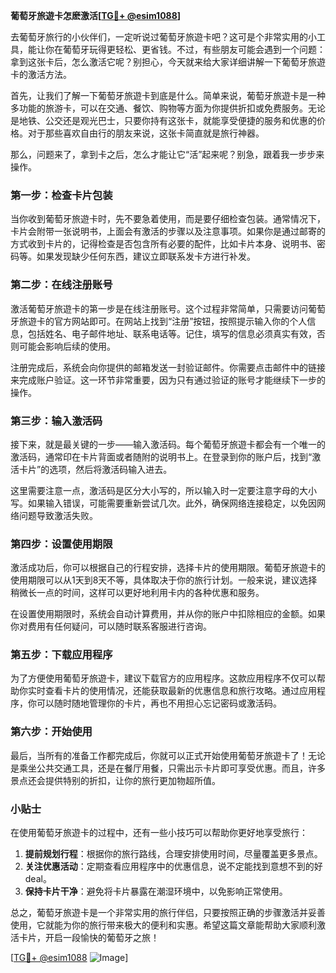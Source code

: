 **葡萄牙旅遊卡怎麽激活[[TG💪+ @esim1088](https://t.me/s/esim1088)]**

去葡萄牙旅行的小伙伴们，一定听说过葡萄牙旅遊卡吧？这可是个非常实用的小工具，能让你在葡萄牙玩得更轻松、更省钱。不过，有些朋友可能会遇到一个问题：拿到这张卡后，怎么激活它呢？别担心，今天就来给大家详细讲解一下葡萄牙旅遊卡的激活方法。

首先，让我们了解一下葡萄牙旅遊卡到底是什么。简单来说，葡萄牙旅遊卡是一种多功能的旅游卡，可以在交通、餐饮、购物等方面为你提供折扣或免费服务。无论是地铁、公交还是观光巴士，只要你持有这张卡，就能享受便捷的服务和优惠的价格。对于那些喜欢自由行的朋友来说，这张卡简直就是旅行神器。

那么，问题来了，拿到卡之后，怎么才能让它“活”起来呢？别急，跟着我一步步来操作。

### 第一步：检查卡片包装

当你收到葡萄牙旅遊卡时，先不要急着使用，而是要仔细检查包装。通常情况下，卡片会附带一张说明书，上面会有激活的步骤以及注意事项。如果你是通过邮寄的方式收到卡片的，记得检查是否包含所有必要的配件，比如卡片本身、说明书、密码等。如果发现缺少任何东西，建议立即联系发卡方进行补发。

### 第二步：在线注册账号

激活葡萄牙旅遊卡的第一步是在线注册账号。这个过程非常简单，只需要访问葡萄牙旅遊卡的官方网站即可。在网站上找到“注册”按钮，按照提示输入你的个人信息，包括姓名、电子邮件地址、联系电话等。记住，填写的信息必须真实有效，否则可能会影响后续的使用。

注册完成后，系统会向你提供的邮箱发送一封验证邮件。你需要点击邮件中的链接来完成账户验证。这一环节非常重要，因为只有通过验证的账号才能继续下一步的操作。

### 第三步：输入激活码

接下来，就是最关键的一步——输入激活码。每个葡萄牙旅遊卡都会有一个唯一的激活码，通常印在卡片背面或者随附的说明书上。在登录到你的账户后，找到“激活卡片”的选项，然后将激活码输入进去。

这里需要注意一点，激活码是区分大小写的，所以输入时一定要注意字母的大小写。如果输入错误，可能需要重新尝试几次。此外，确保网络连接稳定，以免因网络问题导致激活失败。

### 第四步：设置使用期限

激活成功后，你可以根据自己的行程安排，选择卡片的使用期限。葡萄牙旅遊卡的使用期限可以从1天到8天不等，具体取决于你的旅行计划。一般来说，建议选择稍微长一点的时间，这样可以更好地利用卡内的各种优惠和服务。

在设置使用期限时，系统会自动计算费用，并从你的账户中扣除相应的金额。如果你对费用有任何疑问，可以随时联系客服进行咨询。

### 第五步：下载应用程序

为了方便使用葡萄牙旅遊卡，建议下载官方的应用程序。这款应用程序不仅可以帮助你实时查看卡片的使用情况，还能获取最新的优惠信息和旅行攻略。通过应用程序，你可以随时随地管理你的卡片，再也不用担心忘记密码或激活码。

### 第六步：开始使用

最后，当所有的准备工作都完成后，你就可以正式开始使用葡萄牙旅遊卡了！无论是乘坐公共交通工具，还是在餐厅用餐，只需出示卡片即可享受优惠。而且，许多景点还会提供特别的折扣，让你的旅行更加物超所值。

### 小贴士

在使用葡萄牙旅遊卡的过程中，还有一些小技巧可以帮助你更好地享受旅行：

1. **提前规划行程**：根据你的旅行路线，合理安排使用时间，尽量覆盖更多景点。
2. **关注优惠活动**：定期查看应用程序中的优惠信息，说不定能找到意想不到的好deal。
3. **保持卡片干净**：避免将卡片暴露在潮湿环境中，以免影响正常使用。

总之，葡萄牙旅遊卡是一个非常实用的旅行伴侣，只要按照正确的步骤激活并妥善使用，它就能为你的旅行带来极大的便利和实惠。希望这篇文章能帮助大家顺利激活卡片，开启一段愉快的葡萄牙之旅！

[[TG💪+ @esim1088](https://t.me/s/esim1088) ![Image](https://i.postimg.cc/4NQfJmqS/Snipaste-2025-05-13-00-14-12.png)]